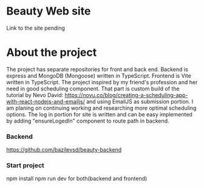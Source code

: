 # Beauty Web site

Link to the site pending

# About the project
The project has separate repositories for front and back end. Backend is express and MongoDB (Mongoose) written in TypeScript. Frontend is Vite written in TypeScript. 
The project inspired by my friend's profession and her need in good scheduling component. That part is custom build of the tutorial by Nevo David:
https://novu.co/blog/creating-a-scheduling-app-with-react-nodejs-and-emailjs/
and using EmailJS as submission portion. 
I am planing on continuing working and researching more optimal scheduling options.
The log in portion for site is written and can be easy implemented by adding "ensureLogedIn" component to route path in backend. 
### Backend
https://github.com/bazilevsd/beauty-backend
### Start project
npm install
npm run dev for both(backend and frontend)
